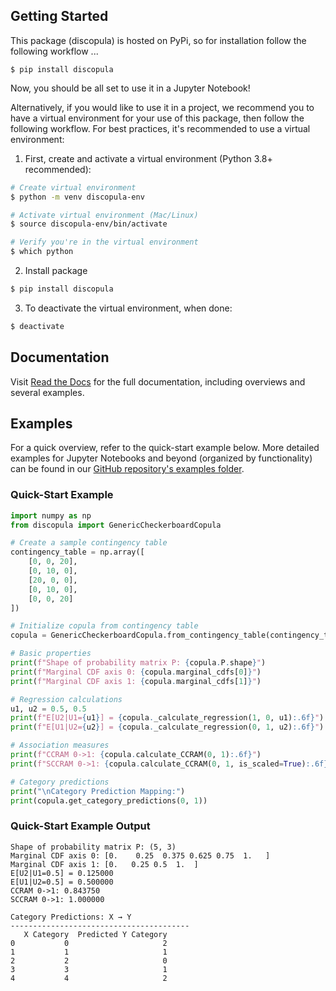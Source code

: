 ## Getting Started

This package (discopula) is hosted on PyPi, so for installation follow the following workflow ...

```console
$ pip install discopula
```

Now, you should be all set to use it in a Jupyter Notebook!

Alternatively, if you would like to use it in a project, we recommend you to have a virtual environment for your use of this package, then follow the following workflow. For best practices, it's recommended to use a virtual environment:

1. First, create and activate a virtual environment (Python 3.8+ recommended):

```bash
# Create virtual environment
$ python -m venv discopula-env

# Activate virtual environment (Mac/Linux)
$ source discopula-env/bin/activate

# Verify you're in the virtual environment
$ which python
```

2. Install package

```bash
$ pip install discopula
```

3. To deactivate the virtual environment, when done:

```bash
$ deactivate
```

## Documentation

Visit [Read the Docs](https://discopula.readthedocs.org) for the full documentation, including overviews and several examples.

## Examples

For a quick overview, refer to the quick-start example below. More detailed examples for Jupyter Notebooks and beyond (organized by functionality) can be found in our [GitHub repository's examples folder](https://github.com/dmavani25/discopula/tree/master/examples).

### Quick-Start Example

```python
import numpy as np
from discopula import GenericCheckerboardCopula

# Create a sample contingency table
contingency_table = np.array([
    [0, 0, 20],
    [0, 10, 0],
    [20, 0, 0],
    [0, 10, 0],
    [0, 0, 20]
])

# Initialize copula from contingency table
copula = GenericCheckerboardCopula.from_contingency_table(contingency_table)

# Basic properties 
print(f"Shape of probability matrix P: {copula.P.shape}")
print(f"Marginal CDF axis 0: {copula.marginal_cdfs[0]}")
print(f"Marginal CDF axis 1: {copula.marginal_cdfs[1]}")

# Regression calculations
u1, u2 = 0.5, 0.5
print(f"E[U2|U1={u1}] = {copula._calculate_regression(1, 0, u1):.6f}")
print(f"E[U1|U2={u2}] = {copula._calculate_regression(0, 1, u2):.6f}")

# Association measures
print(f"CCRAM 0->1: {copula.calculate_CCRAM(0, 1):.6f}")
print(f"SCCRAM 0->1: {copula.calculate_CCRAM(0, 1, is_scaled=True):.6f}")

# Category predictions
print("\nCategory Prediction Mapping:")
print(copula.get_category_predictions(0, 1))
```

### Quick-Start Example Output 

```text
Shape of probability matrix P: (5, 3)
Marginal CDF axis 0: [0.    0.25  0.375 0.625 0.75  1.   ]
Marginal CDF axis 1: [0.   0.25 0.5  1.  ]
E[U2|U1=0.5] = 0.125000
E[U1|U2=0.5] = 0.500000
CCRAM 0->1: 0.843750
SCCRAM 0->1: 1.000000

Category Predictions: X → Y
----------------------------------------
   X Category  Predicted Y Category
0           0                     2
1           1                     1
2           2                     0
3           3                     1
4           4                     2
```